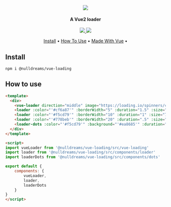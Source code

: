 <p align="center">
  <img src="./logo.png">
</p>
<h4 align="center">A Vue2 loader</h4>
<p align="center">
	
  <a href="https://github.com/nulldreams/vue-loading/issues">
      <img src="https://img.shields.io/codeclimate/issues/github/me-and/mdf.svg">
  </a>

  <a href="http://makeapullrequest.com">
      <img src="https://img.shields.io/badge/PRs-welcome-brightgreen.svg?style=flat-square">
  </a>
    
</p>
<p align="center">
  <a href="#install">Install</a> •
  <a href="#how-to-use">How To Use</a> •
  <a href="https://madewithvuejs.com/vue-loading">Made With Vue</a> •
</p>

## Install
`npm i @nulldreams/vue-loading`

## How to use
```html
<template>
  <div>
    <vue-loader direction="middle" image="https://loading.io/spinners/coolors/lg.palette-rotating-ring-loader.gif" text="Loading..." text-color="#786fa6" />
    <loader :color="'#cf6a87'" :borderWidth="5" :duration="1.5" :size="25" :background="'#f5cd79'" />
    <loader :color="'#f5cd79'" :borderWidth="10" :duration="1" :size="70" :background="'#778beb'" />
    <loader :color="'#778beb'" :borderWidth="20" :duration=".5" :size="100" :background="'#cf6a87'" />
    <loader-dots :color="'#f5cd79'" :background="'#ea8685'" :duration="1" :size="15" />
  </div>
</template>

<script>
import vueLoader from '@nulldreams/vue-loading/src/vue-loading'
import loader from '@nulldreams/vue-loading/src/components/loader'
import loaderDots from '@nulldreams/vue-loading/src/components/dots'

export default {
    components: {
        vueLoader,
        loader,
        loaderDots
    }
}
</script>
```
